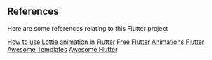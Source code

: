 ## References

Here are some references relating to this Flutter project

[How to use Lottie animation in Flutter](https://lottiefiles.com/tutorials/how-to-use-lottie-animation-in-flutter-eCX-SzIb8SM)
[Free Flutter Animations](https://lottiefiles.com/free-animations/flutter)
[Flutter Awesome Templates](https://flutterawesome.com/tag/templates/)
[Awesome Flutter](https://github.com/nepaul/awesome-flutter/)
[]()
[]()
[]()
[]()
[]()
[]()
[]()
[]()
[]()
[]()
